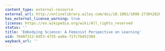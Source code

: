 ```yaml
---
content_type: external-resource
external_url: http://onlinelibrary.wiley.com/doi/10.1002/1098-2736%28200103%2938:3%3C282::AID-TEA1006%3E3.0.CO;2-0/abstract
has_external_license_warning: true
license: https://en.wikipedia.org/wiki/All_rights_reserved
status: ''
title: 'Embodying Science: A Feminist Perspective on Learning'
uid: 7840f312-6d53-4735-aa0a-71fc7b452304
wayback_url: ''
---
```


